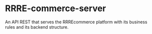 # RRRE-commerce-server
An API REST that serves the RRREcommerce platform with its business rules and its backend structure.
